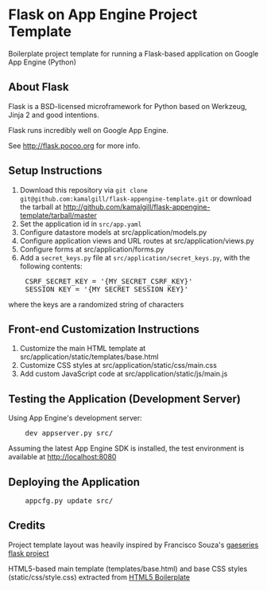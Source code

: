 
Flask on App Engine Project Template
====================================

Boilerplate project template for running a Flask-based application on Google App Engine (Python)


About Flask
-----------
Flask is a BSD-licensed microframework for Python based on Werkzeug, Jinja 2 and good intentions.

Flask runs incredibly well on Google App Engine.

See <http://flask.pocoo.org> for more info.


Setup Instructions
------------------
1. Download this repository via `git clone git@github.com:kamalgill/flask-appengine-template.git` 
   or download the tarball at <http://github.com/kamalgill/flask-appengine-template/tarball/master>
2. Set the application id in `src/app.yaml`
3. Configure datastore models at src/application/models.py
4. Configure application views and URL routes at src/application/views.py
5. Configure forms at src/application/forms.py
6. Add a `secret_keys.py` file at `src/application/secret_keys.py`, with the following contents:

<pre class="console">
	CSRF_SECRET_KEY = '{MY_SECRET_CSRF_KEY}'
	SESSION_KEY = '{MY_SECRET_SESSION_KEY}'
</pre>

where the keys are a randomized string of characters


Front-end Customization Instructions
------------------------------------
1. Customize the main HTML template at src/application/static/templates/base.html
2. Customize CSS styles at src/application/static/css/main.css
3. Add custom JavaScript code at src/application/static/js/main.js


Testing the Application (Development Server)
-----------------------
Using App Engine's development server:
<pre class="console">
	dev_appserver.py src/
</pre>
Assuming the latest App Engine SDK is installed, the test environment is available at <http://localhost:8080>


Deploying the Application
-------------------------
<pre class="console">
	appcfg.py update src/
</pre>


Credits
-------
Project template layout was heavily inspired by Francisco Souza's [gaeseries flask project][1]

HTML5-based main template (templates/base.html) and base CSS styles (static/css/style.css) extracted from [HTML5 Boilerplate][2]


[1]: http://github.com/franciscosouza/gaeseries/tree/flask
[2]: http://html5boilerplate.com/
